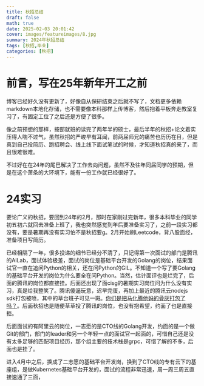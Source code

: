 ```yaml
---
title: 秋招总结
draft: false
math: true
date: 2025-02-03 20:01:42
cover: images/featureimages/8.jpg
summary: 2024年秋招总结
tags: [秋招,毕业]
categories: [秋招]
---
```


# 前言，写在25年新年开工之前
博客已经好久没有更新了，好像自从保研结束之后就不写了，文档更多依赖markdown本地化存储，也不需要像本科那样上传博客，然后抱着平板奔走教室复习了，有固定工位了之后还是方便了很多。

像之前预想的那样，按部就班的读完了两年半的硕士，最后半年的秋招+论文着实压得人喘不过气，虽然秋招的严峻早有耳闻，前两届师兄的痛苦也历历在目，但是真到自己投简历、跑招聘会、线上线下面试笔试的时候，才知道秋招真的来了，而且很难很难。

不过好在在24年的尾巴解决了工作去向问题，虽然不及往年同届同学的预期，但是在这个萧条的大环境下，能有一份工作就已经很好了。

# 24实习

要论广义的秋招，要回到24年的2月，那时在家刚过完新年，很多本科毕业的同学初五初六就回去准备上班了，我也突然感觉到年后要准备实习了，之前一段实习都没有，要是暑期再没有实习怕不是秋招要g。2月开始刷Leetcode，背八股面经，准备项目写简历。

已经相隔了一年，很多投递的细节已经分不清了，只记得第一次面试的部门是腾讯的AiLab，面试体验极差，面试的岗位是基础平台开发的Golang的岗位，结果面试官一直在追问Python的相关，还在问Python的GIL。不知道一个写了要Golang的基础平台开发的岗位为什么要全在问Python。当然，估计面评也是烂完了，后面的腾讯的岗位都直接挂。后面还出现了面cisg的暑期实习岗位问为什么没有实习，真是给我整笑了。腾讯傻逼玩意，迟早完蛋，再加上最近的腾讯云nodejs sdk打包被喷，其中的草台班子可见一斑。[你们是把马化腾他妈的骨灰打包了吗？](https://github.com/TencentCloud/tencentcloud-sdk-nodejs/issues/160)。后面秋招也是随便草草投了腾讯的岗位，也没有抱希望，约面了也是直接拒。

后面面试的有阿里云的岗位，一志愿的是CTO线的Golang开发，约面的是一个做Git的部门，部门的leader和另一个年轻一点的面试官一起面的，可惜自己还是没有太多足够的匹配项目经历，那个组主要的技术栈是grpc，可惜了解的不多，后面也是挂了。

进入4月中之后，换成了二志愿的基础平台开发岗，换到了CTO线的专有云下的基座组，是做Kubernetes基础平台开发的，面试的流程非常迅速，周一周三周五直接速通了三面，




